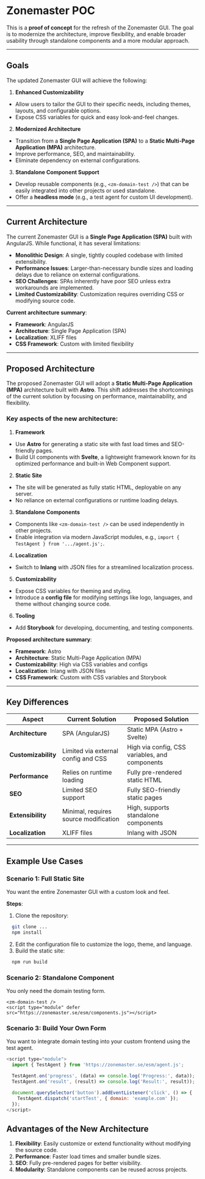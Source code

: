 # Zonemaster POC

This is a **proof of concept** for the refresh of the Zonemaster GUI. The goal is to modernize the architecture, improve flexibility, and enable broader usability through standalone components and a more modular approach.

---

## Goals

The updated Zonemaster GUI will achieve the following:

1. **Enhanced Customizability**
  - Allow users to tailor the GUI to their specific needs, including themes, layouts, and configurable options.
  - Expose CSS variables for quick and easy look-and-feel changes.

2. **Modernized Architecture**
  - Transition from a **Single Page Application (SPA)** to a **Static Multi-Page Application (MPA)** architecture.
  - Improve performance, SEO, and maintainability.
  - Eliminate dependency on external configurations.

3. **Standalone Component Support**
  - Develop reusable components (e.g., `<zm-domain-test />`) that can be easily integrated into other projects or used standalone.
  - Offer a **headless mode** (e.g., a test agent for custom UI development).

---

## Current Architecture

The current Zonemaster GUI is a **Single Page Application (SPA)** built with AngularJS. While functional, it has several limitations:

- **Monolithic Design**: A single, tightly coupled codebase with limited extensibility.
- **Performance Issues**: Larger-than-necessary bundle sizes and loading delays due to reliance on external configurations.
- **SEO Challenges**: SPAs inherently have poor SEO unless extra workarounds are implemented.
- **Limited Customizability**: Customization requires overriding CSS or modifying source code.

**Current architecture summary**:
- **Framework**: AngularJS
- **Architecture**: Single Page Application (SPA)
- **Localization**: XLIFF files
- **CSS Framework**: Custom with limited flexibility

---

## Proposed Architecture

The proposed Zonemaster GUI will adopt a **Static Multi-Page Application (MPA)** architecture built with **Astro**. This shift addresses the shortcomings of the current solution by focusing on performance, maintainability, and flexibility.

### Key aspects of the new architecture:

1. **Framework**
  - Use **Astro** for generating a static site with fast load times and SEO-friendly pages.
  - Build UI components with **Svelte**, a lightweight framework known for its optimized performance and built-in Web Component support.

2. **Static Site**
  - The site will be generated as fully static HTML, deployable on any server.
  - No reliance on external configurations or runtime loading delays.

3. **Standalone Components**
  - Components like `<zm-domain-test />` can be used independently in other projects.
  - Enable integration via modern JavaScript modules, e.g., `import { TestAgent } from '.../agent.js';`.

4. **Localization**
  - Switch to **Inlang** with JSON files for a streamlined localization process.

5. **Customizability**
  - Expose CSS variables for theming and styling.
  - Introduce a **config file** for modifying settings like logo, languages, and theme without changing source code.

6. **Tooling**
  - Add **Storybook** for developing, documenting, and testing components.

**Proposed architecture summary**:
- **Framework**: Astro
- **Architecture**: Static Multi-Page Application (MPA)
- **Customizability**: High via CSS variables and configs
- **Localization**: Inlang with JSON files
- **CSS Framework**: Custom with CSS variables and Storybook

---

## Key Differences

| Aspect               | Current Solution                          | Proposed Solution                     |
|-----------------------|-------------------------------------------|---------------------------------------|
| **Architecture**      | SPA (AngularJS)                          | Static MPA (Astro + Svelte)           |
| **Customizability**   | Limited via external config and CSS       | High via config, CSS variables, and components |
| **Performance**       | Relies on runtime loading                | Fully pre-rendered static HTML        |
| **SEO**               | Limited SEO support                     | Fully SEO-friendly static pages       |
| **Extensibility**     | Minimal, requires source modification     | High, supports standalone components  |
| **Localization**      | XLIFF files                              | Inlang with JSON                      |

---

## Example Use Cases

### Scenario 1: Full Static Site
You want the entire Zonemaster GUI with a custom look and feel.

**Steps**:
1. Clone the repository:
```bash
  git clone ...
  npm install
```
2. Edit the configuration file to customize the logo, theme, and language.
3. Build the static site:
```bash
  npm run build
```

### Scenario 2: Standalone Component

You only need the domain testing form.

```sveltehtml
<zm-domain-test />
<script type="module" defer src="https://zonemaster.se/esm/components.js"></script>
```

### Scenario 3: Build Your Own Form

You want to integrate domain testing into your custom frontend using the test agent.

```javascript
<script type="module">
  import { TestAgent } from 'https://zonemaster.se/esm/agent.js';

  TestAgent.on('progress', (data) => console.log('Progress:', data));
  TestAgent.on('result', (result) => console.log('Result:', result));

  document.querySelector('button').addEventListener('click', () => {
    TestAgent.dispatch('startTest', { domain: 'example.com' });
  });
</script>
```

## Advantages of the New Architecture

1. **Flexibility**: Easily customize or extend functionality without modifying the source code.
2. **Performance**: Faster load times and smaller bundle sizes.
3. **SEO**: Fully pre-rendered pages for better visibility.
4. **Modularity**: Standalone components can be reused across projects.
